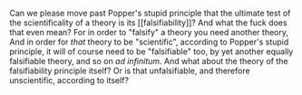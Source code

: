 
Can we please move past Popper's stupid principle that the ultimate test of the scientificality of a theory is its [[falsifiability]]? And what the fuck does that even mean? For in order to "falsify" a theory you need another theory,
And in order for _that_ theory to be "scientific", according to Popper's stupid principle, it will of course need to be "falsifiable" too, by yet another equally falsifiable theory, and so on _ad infinitum_. And what about the theory of the falsifiability principle itself? Or is that unfalsifiable, and therefore unscientific, according to itself?  
